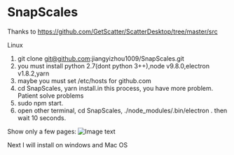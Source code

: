 # SnapScales
Thanks to https://github.com/GetScatter/ScatterDesktop/tree/master/src

Linux

1. git clone git@github.com:jiangyizhou1009/SnapScales.git
2. you must install python 2.7(dont python 3++),node v9.8.0,electron v1.8.2,yarn
3. maybe you must set /etc/hosts for github.com
4. cd SnapScales, yarn install.in this process, you have more problem. Patient solve problems
5. sudo npm start.
7. open other terminal, cd SnapScales, ./node_modules/.bin/electron . then wait 10 seconds.

Show only a few pages:
![Image text](https://github.com/jiangyizhou1009/SnapScales/blob/master/img/Snipaste_2019-05-12_23-51-48.png)


Next I will install on windows and Mac OS 
